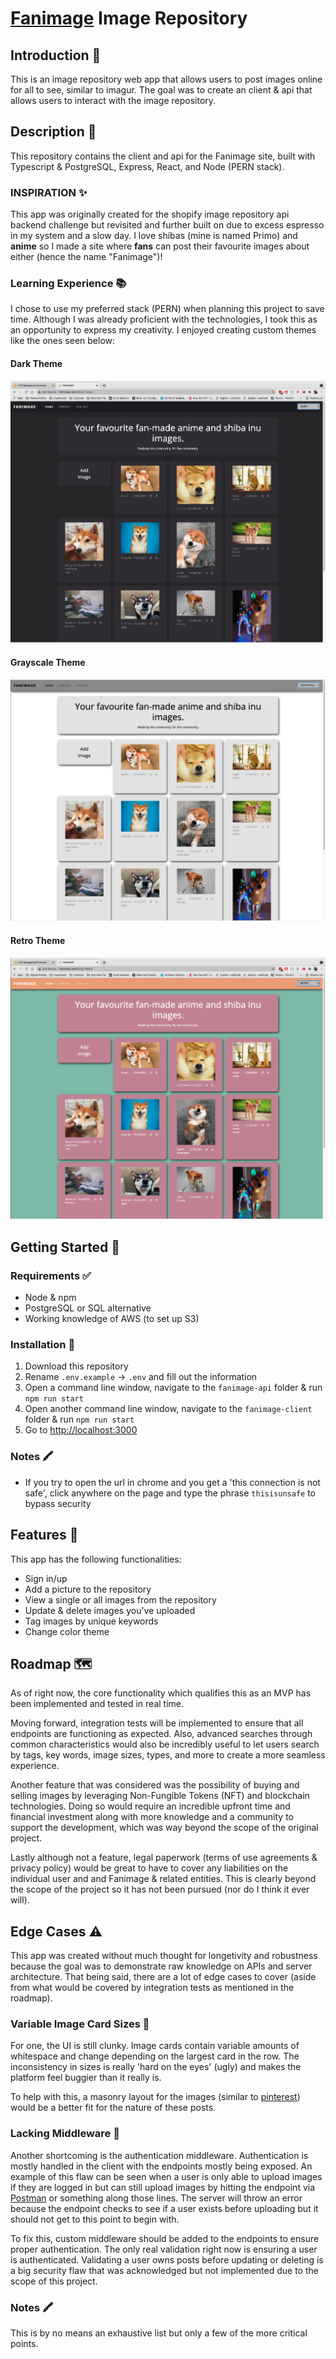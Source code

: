 # [Fanimage](http://fanimage.net/flying-nimbus) Image Repository

## Introduction 🎩 

This is an image repository web app that allows users to post images online for all to see, similar to imagur. The goal was to create an client & api that allows users to interact with the image repository.

## Description 📝

This repository contains the client and api for the Fanimage site, built with Typescript & PostgreSQL, Express, React, and Node (PERN stack).

### INSPIRATION ✨

This app was originally created for the shopify image repository api backend challenge but revisited and further built on due to excess espresso in my system and a slow day. I love shibas (mine is named Primo) and **anime** so I made a site where **fans** can post their favourite images about either (hence the name "Fanimage")!

### Learning Experience 📚

I chose to use my preferred stack (PERN) when planning this project to save time. Although I was already proficient with the technologies, I took this as an opportunity to express my creativity. I enjoyed creating custom themes like the ones seen below:

#### Dark Theme

![alt text](./assets/theme-dark.png 'Dark Theme')

#### Grayscale Theme

![alt text](./assets/theme-gray.png 'Gray Theme')

#### Retro Theme

![alt text](./assets/theme-retro.png 'Retro Theme')

## Getting Started 🏁

### Requirements ✅

- Node & npm
- PostgreSQL or SQL alternative
- Working knowledge of AWS (to set up S3)

### Installation 💾

1. Download this repository
2. Rename `.env.example` -> `.env` and fill out the information
3. Open a command line window, navigate to the `fanimage-api` folder & run `npm run start`
4. Open another command line window, navigate to the `fanimage-client` folder & run `npm run start`
5. Go to [http://localhost:3000](http://localhost:3000)

### Notes 🖍

- If you try to open the url in chrome and you get a 'this connection is not safe', click anywhere on the page and type the phrase `thisisunsafe` to bypass security

## Features 🧩

This app has the following functionalities:

- Sign in/up
- Add a picture to the repository
- View a single or all images from the repository
- Update & delete images you've uploaded
- Tag images by unique keywords
- Change color theme

## Roadmap 🗺

As of right now, the core functionality which qualifies this as an MVP has been implemented and tested in real time.

Moving forward, integration tests will be implemented to ensure that all endpoints are functioning as expected. Also, advanced searches through common characteristics would also be incredibly useful to let users search by tags, key words, image sizes, types, and more to create a more seamless experience.

Another feature that was considered was the possibility of buying and selling images by leveraging Non-Fungible Tokens (NFT) and blockchain technologies. Doing so would require an incredible upfront time and financial investment along with more knowledge and a community to support the development, which was way beyond the scope of the original project.

Lastly although not a feature, legal paperwork (terms of use agreements & privacy policy) would be great to have to cover any liabilities on the individual user and and Fanimage & related entities. This is clearly beyond the scope of the project so it has not been pursued (nor do I think it ever will).

## Edge Cases ⚠️

This app was created without much thought for longetivity and robustness because the goal was to demonstrate raw knowledge on APIs and server architecture. That being said, there are a lot of edge cases to cover (aside from what would be covered by integration tests as mentioned in the roadmap).

### Variable Image Card Sizes 🚩

For one, the UI is still clunky. Image cards contain variable amounts of whitespace and change depending on the largest card in the row. The inconsistency in sizes is really 'hard on the eyes' (ugly) and makes the platform feel buggier than it really is.

To help with this, a masonry layout for the images (similar to [pinterest](https://pinterest.com)) would be a better fit for the nature of these posts.

### Lacking Middleware 🚩

Another shortcoming is the authentication middleware. Authentication is mostly handled in the client with the endpoints mostly being exposed. An example of this flaw can be seen when a user is only able to upload images if they are logged in but can still upload images by hitting the endpoint via [Postman](https://www.postman.com/) or something along those lines. The server will throw an error because the endpoint checks to see if a user exists before uploading but it should not get to this point to begin with.

To fix this, custom middleware should be added to the endpoints to ensure proper authentication. The only real validation right now is ensuring a user is authenticated. Validating a user owns posts before updating or deleting is a big security flaw that was acknowledged but not implemented due to the scope of this project.

### Notes 🖍

This is by no means an exhaustive list but only a few of the more critical points.
